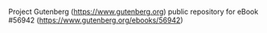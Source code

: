 Project Gutenberg (https://www.gutenberg.org) public repository for
eBook #56942 (https://www.gutenberg.org/ebooks/56942)

